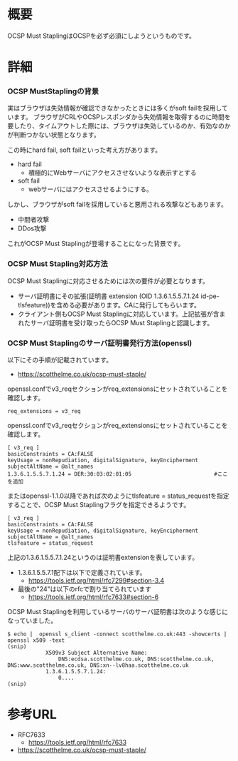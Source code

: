# 概要
OCSP Must StaplingはOCSPを必ず必須にしようというものです。

# 詳細
### OCSP MustStaplingの背景
実はブラウザは失効情報が確認できなかったときには多くがsoft failを採用しています。
ブラウザがCRLやOCSPレスポンダから失効情報を取得するのに時間を要したり、タイムアウトした際には、ブラウザは失効しているのか、有効なのかが判断つかない状態となります。  

この時にhard fail, soft failといった考え方があります。
- hard fail
  - 積極的にWebサーバにアクセスさせないような表示すとする
- soft fail
  - webサーバにはアクセスさせるようにする。

しかし、ブラウザがsoft failを採用していると悪用される攻撃などもあります。
- 中間者攻撃
- DDos攻撃

これがOCSP Must Staplingが登場することになった背景です。

### OCSP Must Stapling対応方法
OCSP Must Staplingに対応させるためには次の要件が必要となります。
- サーバ証明書にその拡張(証明書 extension (OID 1.3.6.1.5.5.7.1.24 id-pe-tlsfeature))を含める必要があります。CAに発行してもらいます。
- クライアント側もOCSP Must Staplingに対応しています。上記拡張が含まれたサーバ証明書を受け取ったらOCSP Must Staplingと認識します。

### OCSP Must Staplingのサーバ証明書発行方法(openssl)
以下にその手順が記載されています。
- https://scotthelme.co.uk/ocsp-must-staple/

openssl.confでv3_reqセクションがreq_extensionsにセットされていることを確認します。
```
req_extensions = v3_req
```

openssl.confでv3_reqセクションがreq_extensionsにセットされていることを確認します。
```
[ v3_req ]
basicConstraints = CA:FALSE
keyUsage = nonRepudiation, digitalSignature, keyEncipherment
subjectAltName = @alt_names
1.3.6.1.5.5.7.1.24 = DER:30:03:02:01:05                          #ここを追加
```

またはopenssl-1.1.0以降であれば次のようにtlsfeature = status_requestを指定することで、OCSP Must Staplingフラグを指定できるようです。
```
[ v3_req ]
basicConstraints = CA:FALSE
keyUsage = nonRepudiation, digitalSignature, keyEncipherment
subjectAltName = @alt_names
tlsfeature = status_request
```

上記の1.3.6.1.5.5.7.1.24というのは証明書extensionを表しています。

- 1.3.6.1.5.5.7.1配下は以下で定義されています。
  - https://tools.ietf.org/html/rfc7299#section-3.4
- 最後の"24"は以下のrfcで割り当てられています
  - https://tools.ietf.org/html/rfc7633#section-6


OCSP Must Staplingを利用しているサーバのサーバ証明書は次のような感じになっていました。
```
$ echo |  openssl s_client -connect scotthelme.co.uk:443 -showcerts | openssl x509 -text
(snip)
            X509v3 Subject Alternative Name: 
                DNS:ecdsa.scotthelme.co.uk, DNS:scotthelme.co.uk, DNS:www.scotthelme.co.uk, DNS:xn--lv8haa.scotthelme.co.uk
            1.3.6.1.5.5.7.1.24: 
                0....
(snip)
```


# 参考URL
- RFC7633
  - https://tools.ietf.org/html/rfc7633
- https://scotthelme.co.uk/ocsp-must-staple/
